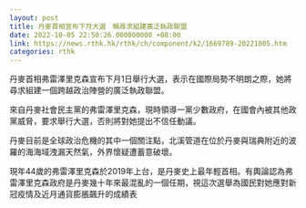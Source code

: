 ```yaml
---
layout: post
title: 丹麥首相宣布下月大選　稱尋求組建廣泛執政聯盟
date: 2022-10-05 22:50:26.000000000 +08:00
link: https://news.rthk.hk/rthk/ch/component/k2/1669789-20221005.htm
categories: rthk
---
```


丹麥首相弗雷澤里克森宣布下月1日舉行大選，表示在國際局勢不明朗之際，她將尋求組建一個跨越政治陣營的廣泛執政聯盟。

來自丹麥社會民主黨的弗雷澤里克森，現時領導一黨少數政府，在國會內被其他政黨威脅，要求舉行大選，否則將對她提出不信任動議。

丹麥目前是全球政治危機的其中一個關注點，北溪管道在位於丹麥與瑞典附近的波羅的海海域洩漏天然氣，外界懷疑遭蓄意破壞。

現年44歲的弗雷澤里克森於2019年上台，是丹麥史上最年輕首相。有輿論認為弗雷澤里克森政府是丹麥幾十年來最混亂的一個任期，視這次選舉為國民對她應對新冠疫情及近月通貨膨脹飆升的成績表
